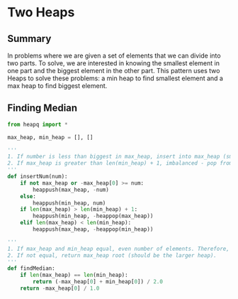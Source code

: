 # Two Heaps
## Summary
In problems where we are given a set of elements that we can divide into two parts. To solve, we are interested in knowing the smallest element in one part and the biggest element in the other part. This pattern uses two Heaps to solve these problems: a min heap to find smallest element and a max heap to find biggest element.
## Finding Median
```python
from heapq import *

max_heap, min_heap = [], []

'''
1. If number is less than biggest in max_heap, insert into max_heap (smaller half of numbers)
2. If max_heap is greater than len(min_heap) + 1, imbalanced - pop from max_heap and put into min_heap
'''
def insertNum(num):
    if not max_heap or -max_heap[0] >= num:
        heappush(max_heap, -num)
    else:
        heappush(min_heap, num)
    if len(max_heap) > len(min_heap) + 1:
        heappush(min_heap, -heappop(max_heap))
    elif len(max_heap) < len(min_heap):
        heappush(max_heap, -heappop(min_heap))

'''
1. If max_heap and min_heap equal, even number of elements. Therefore, return average (no median).
2. If not equal, return max_heap root (should be the larger heap).
'''
def findMedian:
    if len(max_heap) == len(min_heap):
        return (-max_heap[0] + min_heap[0]) / 2.0
    return -max_heap[0] / 1.0
```
